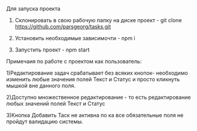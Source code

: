 Для запуска проекта

1) Склонировать в свою рабочую папку на диске проект - git clone https://github.com/parsgeorg/tasks.git

2) Установить необходимые зависимочти - npm i

3) Запустить проект - npm start

Примечаия по работе с проектом как пользователь:

1)Редактирование задач срабатывает без всяких кнопок- необходимо изменить любые значения полей Текст и Статус и просто кликнуть мышкой вне данного поля.

2)Доступно множественное редактирование - то есть редактирование любых значений полей Текст и Статус

3)Кнопка Добавить Таск не активна по ка все обязательные поля не пройдут валидацию системы.
